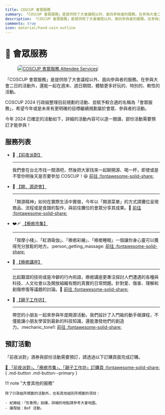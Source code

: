 ```yaml
---
title: COSCUP 會眾服務
summary: 「COSCUP 會眾服務」是提供除了大會議程以外、面向參與者的服務。在參與大會二日的活動外，還能一起在週末、週日期間，體驗更多好玩的、特別的、軟性的活動。
description: 「COSCUP 會眾服務」是提供除了大會議程以外、面向參與者的服務。在參與大會二日的活動外，還能一起在週末、週日期間，體驗更多好玩的、特別的、軟性的活動。
comments: true
icon: material/hand-coin-outline
---
```


# :raised_hands: 會眾服務

<figure markdown="span">
    <a href="https://volunteer.coscup.org/img/2024/attendee_services.jpg">
        <img src="https://volunteer.coscup.org/img/2024/attendee_services.jpg"
            alt="COSCUP 會眾服務 Attendee Services" title="COSCUP 會眾服務 Attendee Services"
            style="border-radius: 8px;border:1px solid hsl(0, 0%, 50%);">
    </a>
</figure>

「COSCUP 會眾服務」是提供除了大會議程以外、面向參與者的服務。在參與大會二日的活動外，還能一起在週末、週日期間，體驗更多好玩的、特別的、軟性的活動。

COSCUP 2024 行政組整理目前規劃的活動、並賦予較合適的名稱為「會眾服務」，希望今年或是未來有更明確的目標繼續規劃屬於會眾、參與者的活動。

今年 2024 已確定的活動如下，詳細的活動內容可以逐一閱讀，部份活動需要預訂才能參與！

## 服務列表

<div class="grid cards" markdown>

-   :beers: [【前夜派對】](../eve_gathering/overview.md)

    ---

    我們會在台北市找一間酒吧，然後把大家找來一起聊開源、喝一杯，即使或是不管你明後天是否要參加 COSCUP！:laughing: [前往 :fontawesome-solid-share:](../eve_gathering/overview.md)

-   :department_store: [【開．源遊會】](../fun_fair/overview.md)

    ---

    「開源精神」如何在實際生活中實做，今年以「開源菜單」的方式請攤位呈現商品、流程或是食譜的製作，與前往攤位的會眾分享其成果。:ferris_wheel: [前往 :fontawesome-solid-share:](../fun_fair/overview.md)

-   :mending_heart: [【療癒市集】](../health_market/overview.md)

    ---

    「按摩小棧」、「紅酒瑜伽」、「療癒彩繪」、「療癒睡眠」一個讓你身心靈可以獲得充分放鬆的地方。:person_getting_massage: [前往 :fontawesome-solid-share:](../health_market/overview.md)

-   :gift_heart: [【療癒講座】](../healing_lectures/overview.md)

    ---

    比起艱澀的技術或是冷僻的行內術語，療癒講座更專注探討人們遭遇的各種與科技、人文社會以及開放組織有關的真實的日常問題。針對愛、傷害、理解和創傷修復等議題的討論。:heart_hands: [前往 :fontawesome-solid-share:](../healing_lectures/overview.md)

-   :playground_slide: [【親子工作坊】](../junior_workshop/overview.md)

    ---

    帶您的小朋友一起來參與年度開源活動，我們設計了入門級的動手做課程，不僅能讓小朋友學習到最新的科技知識，還能激發他們的創造力。:mechanic_tone1: [前往 :fontawesome-solid-share:](../junior_workshop/overview.md)

</div>

## 預訂活動

「前夜派對」酒券與部份活動需要預訂，請透過以下訂購頁面完成訂購。

[:ticket: 「前夜派對」、「療癒市集」、「親子工作坊」訂購頁 :fontawesome-solid-share:](https://ocf.neticrm.tw/civicrm/event/info?reset=1&id=44){ .md-button .md-button--primary }

!!! note "大會其他的服務"

    除了行政組所規劃的活動外，也有其他組別所規劃的項目：

    - 紀錄組：「形象照」拍攝，詳細的地點請參考大會地圖。
    - 議程組：BoF 活動。
